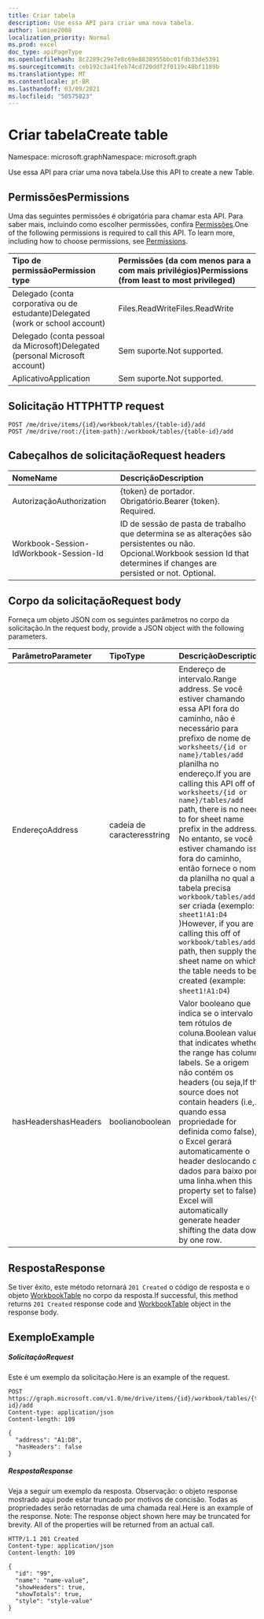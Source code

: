 ```yaml
---
title: Criar tabela
description: Use essa API para criar uma nova tabela.
author: lumine2008
localization_priority: Normal
ms.prod: excel
doc_type: apiPageType
ms.openlocfilehash: 8c2289c29e7e8c69e8838955bbc01fdb33de5391
ms.sourcegitcommit: ceb192c3a41feb74cd720ddf2f0119c48bf1189b
ms.translationtype: MT
ms.contentlocale: pt-BR
ms.lasthandoff: 03/09/2021
ms.locfileid: "50575823"
---
```

# <a name="create-table"></a><span data-ttu-id="fdeb4-103">Criar tabela</span><span class="sxs-lookup"><span data-stu-id="fdeb4-103">Create table</span></span>

<span data-ttu-id="fdeb4-104">Namespace: microsoft.graph</span><span class="sxs-lookup"><span data-stu-id="fdeb4-104">Namespace: microsoft.graph</span></span>

<span data-ttu-id="fdeb4-105">Use essa API para criar uma nova tabela.</span><span class="sxs-lookup"><span data-stu-id="fdeb4-105">Use this API to create a new Table.</span></span>
## <a name="permissions"></a><span data-ttu-id="fdeb4-106">Permissões</span><span class="sxs-lookup"><span data-stu-id="fdeb4-106">Permissions</span></span>
<span data-ttu-id="fdeb4-p101">Uma das seguintes permissões é obrigatória para chamar esta API. Para saber mais, incluindo como escolher permissões, confira [Permissões](/graph/permissions-reference).</span><span class="sxs-lookup"><span data-stu-id="fdeb4-p101">One of the following permissions is required to call this API. To learn more, including how to choose permissions, see [Permissions](/graph/permissions-reference).</span></span>

|<span data-ttu-id="fdeb4-109">Tipo de permissão</span><span class="sxs-lookup"><span data-stu-id="fdeb4-109">Permission type</span></span>      | <span data-ttu-id="fdeb4-110">Permissões (da com menos para a com mais privilégios)</span><span class="sxs-lookup"><span data-stu-id="fdeb4-110">Permissions (from least to most privileged)</span></span>              |
|:--------------------|:---------------------------------------------------------|
|<span data-ttu-id="fdeb4-111">Delegado (conta corporativa ou de estudante)</span><span class="sxs-lookup"><span data-stu-id="fdeb4-111">Delegated (work or school account)</span></span> | <span data-ttu-id="fdeb4-112">Files.ReadWrite</span><span class="sxs-lookup"><span data-stu-id="fdeb4-112">Files.ReadWrite</span></span>    |
|<span data-ttu-id="fdeb4-113">Delegado (conta pessoal da Microsoft)</span><span class="sxs-lookup"><span data-stu-id="fdeb4-113">Delegated (personal Microsoft account)</span></span> | <span data-ttu-id="fdeb4-114">Sem suporte.</span><span class="sxs-lookup"><span data-stu-id="fdeb4-114">Not supported.</span></span>    |
|<span data-ttu-id="fdeb4-115">Aplicativo</span><span class="sxs-lookup"><span data-stu-id="fdeb4-115">Application</span></span> | <span data-ttu-id="fdeb4-116">Sem suporte.</span><span class="sxs-lookup"><span data-stu-id="fdeb4-116">Not supported.</span></span> |

## <a name="http-request"></a><span data-ttu-id="fdeb4-117">Solicitação HTTP</span><span class="sxs-lookup"><span data-stu-id="fdeb4-117">HTTP request</span></span>
<!-- { "blockType": "ignored" } -->
```http
POST /me/drive/items/{id}/workbook/tables/{table-id}/add
POST /me/drive/root:/{item-path}:/workbook/tables/{table-id}/add

```
## <a name="request-headers"></a><span data-ttu-id="fdeb4-118">Cabeçalhos de solicitação</span><span class="sxs-lookup"><span data-stu-id="fdeb4-118">Request headers</span></span>
| <span data-ttu-id="fdeb4-119">Nome</span><span class="sxs-lookup"><span data-stu-id="fdeb4-119">Name</span></span>       | <span data-ttu-id="fdeb4-120">Descrição</span><span class="sxs-lookup"><span data-stu-id="fdeb4-120">Description</span></span>|
|:---------------|:----------|
| <span data-ttu-id="fdeb4-121">Autorização</span><span class="sxs-lookup"><span data-stu-id="fdeb4-121">Authorization</span></span>  | <span data-ttu-id="fdeb4-p102">{token} de portador. Obrigatório.</span><span class="sxs-lookup"><span data-stu-id="fdeb4-p102">Bearer {token}. Required.</span></span> |
| <span data-ttu-id="fdeb4-124">Workbook-Session-Id</span><span class="sxs-lookup"><span data-stu-id="fdeb4-124">Workbook-Session-Id</span></span>  | <span data-ttu-id="fdeb4-p103">ID de sessão de pasta de trabalho que determina se as alterações são persistentes ou não. Opcional.</span><span class="sxs-lookup"><span data-stu-id="fdeb4-p103">Workbook session Id that determines if changes are persisted or not. Optional.</span></span>|

## <a name="request-body"></a><span data-ttu-id="fdeb4-127">Corpo da solicitação</span><span class="sxs-lookup"><span data-stu-id="fdeb4-127">Request body</span></span>
<span data-ttu-id="fdeb4-128">Forneça um objeto JSON com os seguintes parâmetros no corpo da solicitação.</span><span class="sxs-lookup"><span data-stu-id="fdeb4-128">In the request body, provide a JSON object with the following parameters.</span></span>

| <span data-ttu-id="fdeb4-129">Parâmetro</span><span class="sxs-lookup"><span data-stu-id="fdeb4-129">Parameter</span></span>           | <span data-ttu-id="fdeb4-130">Tipo</span><span class="sxs-lookup"><span data-stu-id="fdeb4-130">Type</span></span>      |<span data-ttu-id="fdeb4-131">Descrição</span><span class="sxs-lookup"><span data-stu-id="fdeb4-131">Description</span></span>|
|:---------------|:----------|:----------|
| <span data-ttu-id="fdeb4-132">Endereço</span><span class="sxs-lookup"><span data-stu-id="fdeb4-132">Address</span></span>  | <span data-ttu-id="fdeb4-133">cadeia de caracteres</span><span class="sxs-lookup"><span data-stu-id="fdeb4-133">string</span></span>| <span data-ttu-id="fdeb4-134">Endereço de intervalo.</span><span class="sxs-lookup"><span data-stu-id="fdeb4-134">Range address.</span></span> <span data-ttu-id="fdeb4-135">Se você estiver chamando essa API fora do caminho, não é necessário para prefixo de nome de `worksheets/{id or name}/tables/add` planilha no endereço.</span><span class="sxs-lookup"><span data-stu-id="fdeb4-135">If you are calling this API off of `worksheets/{id or name}/tables/add` path, there is no need to for sheet name prefix in the address.</span></span> <span data-ttu-id="fdeb4-136">No entanto, se você estiver chamando isso fora do caminho, então fornece o nome da planilha no qual a tabela precisa `workbook/tables/add` ser criada (exemplo: `sheet1!A1:D4` )</span><span class="sxs-lookup"><span data-stu-id="fdeb4-136">However, if you are calling this off of `workbook/tables/add` path, then supply the sheet name on which the table needs to be created (example: `sheet1!A1:D4`)</span></span>|
| <span data-ttu-id="fdeb4-137">hasHeaders</span><span class="sxs-lookup"><span data-stu-id="fdeb4-137">hasHeaders</span></span>  | <span data-ttu-id="fdeb4-138">booliano</span><span class="sxs-lookup"><span data-stu-id="fdeb4-138">boolean</span></span>|<span data-ttu-id="fdeb4-139">Valor booleano que indica se o intervalo tem rótulos de coluna.</span><span class="sxs-lookup"><span data-stu-id="fdeb4-139">Boolean value that indicates whether the range has column labels.</span></span> <span data-ttu-id="fdeb4-140">Se a origem não contém os headers (ou seja,</span><span class="sxs-lookup"><span data-stu-id="fdeb4-140">If the source does not contain headers (i.e,.</span></span> <span data-ttu-id="fdeb4-141">quando essa propriedade for definida como false), o Excel gerará automaticamente o header deslocando os dados para baixo por uma linha.</span><span class="sxs-lookup"><span data-stu-id="fdeb4-141">when this property set to false), Excel will automatically generate header shifting the data down by one row.</span></span>|

## <a name="response"></a><span data-ttu-id="fdeb4-142">Resposta</span><span class="sxs-lookup"><span data-stu-id="fdeb4-142">Response</span></span>

<span data-ttu-id="fdeb4-143">Se tiver êxito, este método retornará `201 Created` o código de resposta e o objeto [WorkbookTable](../resources/table.md) no corpo da resposta.</span><span class="sxs-lookup"><span data-stu-id="fdeb4-143">If successful, this method returns `201 Created` response code and [WorkbookTable](../resources/table.md) object in the response body.</span></span>

## <a name="example"></a><span data-ttu-id="fdeb4-144">Exemplo</span><span class="sxs-lookup"><span data-stu-id="fdeb4-144">Example</span></span>
##### <a name="request"></a><span data-ttu-id="fdeb4-145">Solicitação</span><span class="sxs-lookup"><span data-stu-id="fdeb4-145">Request</span></span>
<span data-ttu-id="fdeb4-146">Este é um exemplo da solicitação.</span><span class="sxs-lookup"><span data-stu-id="fdeb4-146">Here is an example of the request.</span></span>
<!-- {
  "blockType": "request",
  "name": "create_table_from_workbook"
}-->
```http
POST https://graph.microsoft.com/v1.0/me/drive/items/{id}/workbook/tables/{table-id}/add
Content-type: application/json
Content-length: 109

{
  "address": "A1:D8",
  "hasHeaders": false
}
```
##### <a name="response"></a><span data-ttu-id="fdeb4-147">Resposta</span><span class="sxs-lookup"><span data-stu-id="fdeb4-147">Response</span></span>
<span data-ttu-id="fdeb4-p106">Veja a seguir um exemplo da resposta. Observação: o objeto response mostrado aqui pode estar truncado por motivos de concisão. Todas as propriedades serão retornadas de uma chamada real.</span><span class="sxs-lookup"><span data-stu-id="fdeb4-p106">Here is an example of the response. Note: The response object shown here may be truncated for brevity. All of the properties will be returned from an actual call.</span></span>
<!-- {
  "blockType": "response",
  "truncated": true,
  "@odata.type": "microsoft.graph.workbookTable"
} -->
```http
HTTP/1.1 201 Created
Content-type: application/json
Content-length: 109

{
  "id": "99",
  "name": "name-value",
  "showHeaders": true,
  "showTotals": true,
  "style": "style-value"
}
```

<!-- uuid: 8fcb5dbc-d5aa-4681-8e31-b001d5168d79
2015-10-25 14:57:30 UTC -->
<!-- {
  "type": "#page.annotation",
  "description": "Create Table",
  "keywords": "",
  "section": "documentation",
  "tocPath": ""
}-->

